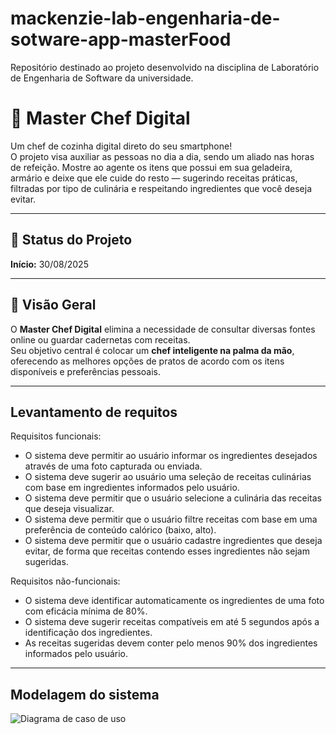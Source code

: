 # mackenzie-lab-engenharia-de-sotware-app-masterFood
Repositório destinado ao projeto desenvolvido na disciplina de Laboratório de Engenharia de Software da universidade.

# 🍳 Master Chef Digital  

Um chef de cozinha digital direto do seu smartphone!  
O projeto visa auxiliar as pessoas no dia a dia, sendo um aliado nas horas de refeição. Mostre ao agente os itens que possui em sua geladeira, armário e deixe que ele cuide do resto — sugerindo receitas práticas, filtradas por tipo de culinária e respeitando ingredientes que você deseja evitar.  

---

## 📅 Status do Projeto  
**Início:** 30/08/2025  

---

## 📝 Visão Geral  
O **Master Chef Digital** elimina a necessidade de consultar diversas fontes online ou guardar cadernetas com receitas.  
Seu objetivo central é colocar um **chef inteligente na palma da mão**, oferecendo as melhores opções de pratos de acordo com os itens disponíveis e preferências pessoais.  

---
## Levantamento de requitos
  Requisitos funcionais:
  
  - O sistema deve permitir ao usuário informar os ingredientes desejados através de uma foto capturada ou enviada.
  - O sistema deve sugerir ao usuário uma seleção de receitas culinárias com base em ingredientes informados pelo usuário. 
  -  O sistema deve permitir que o usuário selecione a culinária das receitas que deseja visualizar.
  - O sistema deve permitir que o usuário filtre receitas com base em uma preferência de conteúdo calórico (baixo, alto).
  - O sistema deve permitir que o usuário cadastre ingredientes que deseja evitar, de forma que receitas contendo esses ingredientes não sejam sugeridas.
    
  Requisitos não-funcionais:
  - O sistema deve identificar automaticamente os ingredientes de uma foto com eficácia mínima de 80%. 
  - O sistema deve sugerir receitas compatíveis em até 5 segundos após a identificação dos ingredientes.
  - As receitas sugeridas devem conter pelo menos 90% dos ingredientes informados pelo usuário.

------
## Modelagem do sistema

![Diagrama de caso de uso](https://github.com/user-attachments/assets/ebd226a5-2b91-43e4-86f7-8437f921590d)


    
